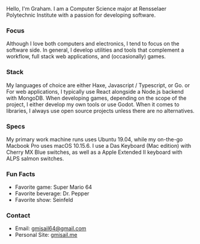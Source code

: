 Hello, I'm Graham. I am a Computer Science major at Rensselaer Polytechnic Institute with a passion for developing software. 

### Focus

Although I love both computers and electronics, I tend to focus on the software side. In general, I develop utilities and tools that complement a workflow, full stack web applications, and (occasionally) games. 

### Stack

My languages of choice are either Haxe, Javascript / Typescript, or Go. or For web applications, I typically use React alongside a Node.js backend with MongoDB. 
When developing games, depending on the scope of the project, I either develop my own tools or use Godot. When it comes to libraries, I always use open source 
projects unless there are no alternatives.

### Specs

My primary work machine runs uses Ubuntu 19.04, while my on-the-go Macbook Pro uses macOS 10.15.6. I use a Das Keyboard (Mac edition) with Cherry MX Blue switches, as well as a Apple Extended II keyboard with ALPS salmon switches.

### Fun Facts

- Favorite game: Super Mario 64
- Favorite beverage: Dr. Pepper
- Favorite show: Seinfeld

### Contact

- Email: gmisail64@gmail.com
- Personal Site: [gmisail.me](gmisail.me)

<!--
**gmisail/gmisail** is a ✨ _special_ ✨ repository because its `README.md` (this file) appears on your GitHub profile.

Here are some ideas to get you started:

- 🔭 I’m currently working on ...
- 🌱 I’m currently learning ...
- 👯 I’m looking to collaborate on ...
- 🤔 I’m looking for help with ...
- 💬 Ask me about ...
- 📫 How to reach me: ...
- 😄 Pronouns: ...
- ⚡ Fun fact: ...
-->

